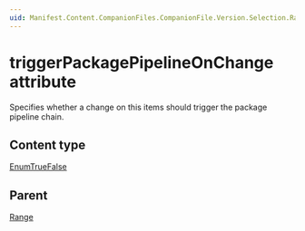 ```yaml
---
uid: Manifest.Content.CompanionFiles.CompanionFile.Version.Selection.Range-triggerPackagePipelineOnChange 
---
```


# triggerPackagePipelineOnChange  attribute

Specifies whether a change on this items should trigger the package pipeline chain.

## Content type

[EnumTrueFalse](xref:Manifest-EnumTrueFalse)

## Parent

[Range](xref:Manifest.Content.CompanionFiles.CompanionFile.Version.Selection.Range)
